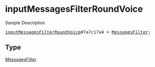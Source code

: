 # inputMessagesFilterRoundVoice

Sample Description

<pre>
<a href="../constructor/inputMessagesFilterRoundVoice.md">inputMessagesFilterRoundVoice</a>#7a7c17a4 = <a href="../type/MessagesFilter.md">MessagesFilter</a>;
</pre>

## Type

<a href="../type/MessagesFilter.md">MessagesFilter</a>
